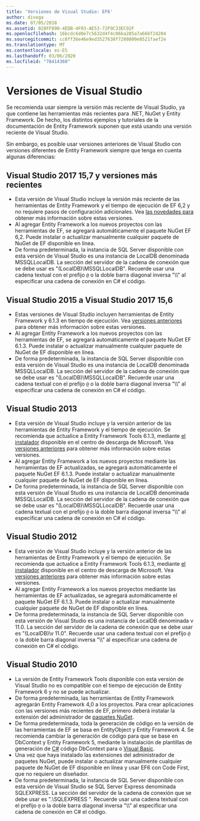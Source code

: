 ```yaml
---
title: 'Versiones de Visual Studio: EF6'
author: divega
ms.date: 07/05/2018
ms.assetid: 028FF890-4EDB-4F03-AE53-72F9C33EC92F
ms.openlocfilehash: 16bcdc6d0e7c5632d4f4c06ba285a7a666f24204
ms.sourcegitcommit: cc0ff36e46e9ed3527638f7208000e8521faef2e
ms.translationtype: MT
ms.contentlocale: es-ES
ms.lasthandoff: 03/06/2020
ms.locfileid: "78414360"
---
```

# <a name="visual-studio-releases"></a>Versiones de Visual Studio

Se recomienda usar siempre la versión más reciente de Visual Studio, ya que contiene las herramientas más recientes para .NET, NuGet y Entity Framework.
De hecho, los distintos ejemplos y tutoriales de la documentación de Entity Framework suponen que está usando una versión reciente de Visual Studio.

Sin embargo, es posible usar versiones anteriores de Visual Studio con versiones diferentes de Entity Framework siempre que tenga en cuenta algunas diferencias:

## <a name="visual-studio-2017-157-and-newer"></a>Visual Studio 2017 15,7 y versiones más recientes

- Esta versión de Visual Studio incluye la versión más reciente de las herramientas de Entity Framework y el tiempo de ejecución de EF 6,2 y no requiere pasos de configuración adicionales.
Vea [las novedades para](~/ef6/what-is-new/index.md) obtener más información sobre estas versiones.
- Al agregar Entity Framework a los nuevos proyectos con las herramientas de EF, se agregará automáticamente el paquete NuGet EF 6,2.
Puede instalar o actualizar manualmente cualquier paquete de NuGet de EF disponible en línea.
- De forma predeterminada, la instancia de SQL Server disponible con esta versión de Visual Studio es una instancia de LocalDB denominada MSSQLLocalDB.
La sección del servidor de la cadena de conexión que se debe usar es "(LocalDB)\\MSSQLLocalDB".
Recuerde usar una cadena textual con el prefijo `@` o la doble barra diagonal inversa "\\\\" al especificar una cadena de conexión en C# el código.  


## <a name="visual-studio-2015-to-visual-studio-2017-156"></a>Visual Studio 2015 a Visual Studio 2017 15,6

- Estas versiones de Visual Studio incluyen herramientas de Entity Framework y 6.1.3 en tiempo de ejecución.
Vea [versiones anteriores](~/ef6/what-is-new/past-releases.md#ef-613) para obtener más información sobre estas versiones.
- Al agregar Entity Framework a los nuevos proyectos con las herramientas de EF, se agregará automáticamente el paquete NuGet EF 6.1.3.
Puede instalar o actualizar manualmente cualquier paquete de NuGet de EF disponible en línea.
- De forma predeterminada, la instancia de SQL Server disponible con esta versión de Visual Studio es una instancia de LocalDB denominada MSSQLLocalDB.
La sección del servidor de la cadena de conexión que se debe usar es "(LocalDB)\\MSSQLLocalDB".
Recuerde usar una cadena textual con el prefijo `@` o la doble barra diagonal inversa "\\\\" al especificar una cadena de conexión en C# el código.  


## <a name="visual-studio-2013"></a>Visual Studio 2013
- Esta versión de Visual Studio incluye y la versión anterior de las herramientas de Entity Framework y el tiempo de ejecución.
Se recomienda que actualice a Entity Framework Tools 6.1.3, mediante [el instalador](https://www.microsoft.com/download/details.aspx?id=40762) disponible en el centro de descarga de Microsoft.
Vea [versiones anteriores](~/ef6/what-is-new/past-releases.md#ef-613) para obtener más información sobre estas versiones.
- Al agregar Entity Framework a los nuevos proyectos mediante las herramientas de EF actualizadas, se agregará automáticamente el paquete NuGet EF 6.1.3.
Puede instalar o actualizar manualmente cualquier paquete de NuGet de EF disponible en línea.
- De forma predeterminada, la instancia de SQL Server disponible con esta versión de Visual Studio es una instancia de LocalDB denominada MSSQLLocalDB.
La sección del servidor de la cadena de conexión que se debe usar es "(LocalDB)\\MSSQLLocalDB".
Recuerde usar una cadena textual con el prefijo `@` o la doble barra diagonal inversa "\\\\" al especificar una cadena de conexión en C# el código.  

## <a name="visual-studio-2012"></a>Visual Studio 2012

- Esta versión de Visual Studio incluye y la versión anterior de las herramientas de Entity Framework y el tiempo de ejecución.
Se recomienda que actualice a Entity Framework Tools 6.1.3, mediante [el instalador](https://www.microsoft.com/download/details.aspx?id=40762) disponible en el centro de descarga de Microsoft.
Vea [versiones anteriores](~/ef6/what-is-new/past-releases.md#ef-613) para obtener más información sobre estas versiones.
- Al agregar Entity Framework a los nuevos proyectos mediante las herramientas de EF actualizadas, se agregará automáticamente el paquete NuGet EF 6.1.3.
Puede instalar o actualizar manualmente cualquier paquete de NuGet de EF disponible en línea.
- De forma predeterminada, la instancia de SQL Server disponible con esta versión de Visual Studio es una instancia de LocalDB denominada v 11.0.
La sección del servidor de la cadena de conexión que se debe usar es "(LocalDB)\\v 11.0".
Recuerde usar una cadena textual con el prefijo `@` o la doble barra diagonal inversa "\\\\" al especificar una cadena de conexión en C# el código.  

## <a name="visual-studio-2010"></a>Visual Studio 2010

- La versión de Entity Framework Tools disponible con esta versión de Visual Studio no es compatible con el tiempo de ejecución de Entity Framework 6 y no se puede actualizar.
- De forma predeterminada, las herramientas de Entity Framework agregarán Entity Framework 4,0 a los proyectos.
Para crear aplicaciones con las versiones más recientes de EF, primero deberá instalar la extensión del administrador de [paquetes NuGet](https://marketplace.visualstudio.com/items?itemName=NuGetTeam.NuGetPackageManager).
- De forma predeterminada, toda la generación de código en la versión de las herramientas de EF se basa en EntityObject y Entity Framework 4.
Se recomienda cambiar la generación de código para que se base en DbContext y Entity Framework 5, mediante la instalación de plantillas de generación de [C#](https://marketplace.visualstudio.com/items?itemName=EntityFrameworkTeam.EF5xDbContextGeneratorforC) código DbContext para o [Visual Basic](https://marketplace.visualstudio.com/items?itemName=EntityFrameworkTeam.EF5xDbContextGeneratorforVBNET).
- Una vez que haya instalado las extensiones del administrador de paquetes NuGet, puede instalar o actualizar manualmente cualquier paquete de NuGet de EF disponible en línea y usar EF6 con Code First, que no requiere un diseñador.
- De forma predeterminada, la instancia de SQL Server disponible con esta versión de Visual Studio se SQL Server Express denominada SQLEXPRESS.
La sección del servidor de la cadena de conexión que se debe usar es ".\\SQLEXPRESS ".
Recuerde usar una cadena textual con el prefijo `@` o la doble barra diagonal inversa "\\\\" al especificar una cadena de conexión en C# el código.
